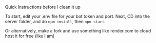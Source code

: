 Quick Instructions before I clean it up

To start, edit your .env file for your bot token and port.
Next, CD into the server folder, and do ```npm install```, then ```npm start```.

Or alternatively, make a fork and use something like render.com to cloud host it for free (like I am)
